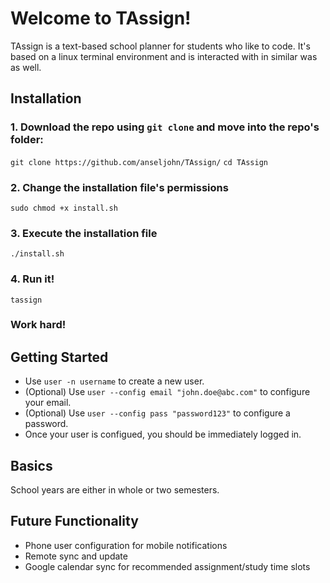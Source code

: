 # Welcome to TAssign!
TAssign is a text-based school planner for students who like to code. It's based on a linux terminal environment and is interacted with in similar was as well.

## Installation
### 1. Download the repo using `git clone` and move into the repo's folder:
`git clone https://github.com/anseljohn/TAssign/`
`cd TAssign`
### 2. Change the installation file's permissions
`sudo chmod +x install.sh`
### 3. Execute the installation file
`./install.sh`
### 4. Run it!
`tassign`
### Work hard!

## Getting Started
- Use `user -n username` to create a new user.
- (Optional) Use `user --config email "john.doe@abc.com"` to configure your email.
- (Optional) Use `user --config pass "password123"` to configure a password.
- Once your user is configued, you should be immediately logged in.


## Basics
School years are either in whole or two semesters. 

## Future Functionality
- Phone user configuration for mobile notifications
- Remote sync and update
- Google calendar sync for recommended assignment/study time slots
